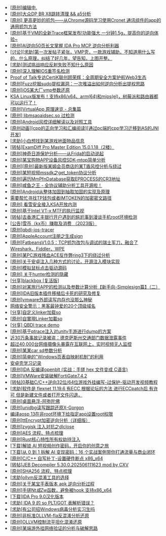 + [[原创]编辑中.](https://bbs.kanxue.com/thread-287213.htm)
+ [[原创]大众DP BR X8跳转清理 && a5分析](https://bbs.kanxue.com/thread-285143.htm)
+ [[原创] 更高更妙的抓包——从Chrome源码学习使用Cronet 通讯组件的app的通用抓包方法](https://bbs.kanxue.com/thread-277996.htm)
+ [[原创]基于VM的全新Trace框架发布!功能强大,一分钟1.5g，提高你的逆向体验~](https://bbs.kanxue.com/thread-285471.htm)
+ [[原创]AI逆向50页长文掌握 IDA Pro MCP 逆向分析利器](https://bbs.kanxue.com/thread-286813.htm)
+ [[讨论][求助]第一次发帖子紧张，VMP壳，一款游戏辅助，不知道用什么写的，什么原理，纠结了好几年，望告知，上图开整。](https://bbs.kanxue.com/thread-279129.htm)
+ [[求助]测试挑战响应反射失败不知什么原因](https://bbs.kanxue.com/thread-287212.htm)
+ [[原创]深入理解IOS重签名检测](https://bbs.kanxue.com/thread-287185.htm)
+ [Proof of Talk专访CertiK联创顾荣辉：全周期安全方案护航Web3生态](https://bbs.kanxue.com/thread-287211.htm)
+ [[原创]Fuzz挖掘sudo提权漏洞：一次堆溢出如何逆向分析出提权思路](https://bbs.kanxue.com/thread-286757.htm)
+ [[原创]iOS某大厂vmp参数还原](https://bbs.kanxue.com/thread-287163.htm)
+ [KSA Linux版发布！支持x86/x64、arm(64)和mips(el)，树莓派和路由器都可以运行了！](https://bbs.kanxue.com/thread-252417.htm)
+ [[原创]VirtualApp 原理速览 - 总集篇](https://bbs.kanxue.com/thread-286728.htm)
+ [[原创] libmsaoaidsec.so 过检测](https://bbs.kanxue.com/thread-287058.htm)
+ [[原创]Android风控详细解读以及对照工具](https://bbs.kanxue.com/thread-286120.htm)
+ [[原创动画][cpp的正向学习和汇编阅读][通过pc端的cpp学习迁移到AS的JNI开发]](https://bbs.kanxue.com/thread-287213.htm)
+ [[求助]小白想找到某游戏地面物品信息](https://bbs.kanxue.com/thread-286974.htm)
+ [[转帖]ExamDiff Pro Master Edition 15.0.1.18（2楼）](https://bbs.kanxue.com/thread-282980.htm)
+ [[原创]神奇日游保护分析——从Frida的启动说起](https://bbs.kanxue.com/thread-287182.htm)
+ [[原创]某宝购物APP设备风控SDK-mtop简单分析](https://bbs.kanxue.com/thread-284241.htm)
+ [[原创][原创]最新版某姆会员商店的某T盾风控分析与绕过](https://bbs.kanxue.com/thread-286243.htm)
+ [[原创]某短视频mssdk之get_token协议分析](https://bbs.kanxue.com/thread-287008.htm)
+ [[原创]遍历MmPfnDatabase获取EPROCESS的CR3地址](https://bbs.kanxue.com/thread-286598.htm)
+ [[原创]咸鱼之王 - 全协议辅助分析工具开源啦！](https://bbs.kanxue.com/thread-286907.htm)
+ [[原创]Android从整体加固到抽取加固的实现及原理](https://bbs.kanxue.com/thread-286929.htm)
+ [需要帮忙寻找TP钱包或者IMTOKEN的加密密文路径](https://bbs.kanxue.com/thread-287215.htm)
+ [[原创] 看雪安全接入KSA开放内测](https://bbs.kanxue.com/thread-251837.htm)
+ [[原创]基于Intel VT-x MTF的执行监视](https://bbs.kanxue.com/thread-287146.htm)
+ [[转帖]去香港汇丰银行开户遇到的尴尬事到漫谈手机root环境检测](https://bbs.kanxue.com/thread-285754.htm)
+ [[公告]雪币（kx币）赚取及消费 （2023版）](https://bbs.kanxue.com/thread-247709.htm)
+ [[原创]qbdi-ios-tracer](https://bbs.kanxue.com/thread-287137.htm)
+ [[原创]AppleAccount注册之生成sign](https://bbs.kanxue.com/thread-285959.htm)
+ [[原创]FatbeansV1.0.5：TCP抓包改包与调试的瑞士军刀，融合了Wireshark、Fiddler、WPE](https://bbs.kanxue.com/thread-284571.htm)
+ [[原创]某PC游戏残血ACE反作弊ring3下的绕过分析](https://bbs.kanxue.com/thread-284667.htm)
+ [[原创]关于安卓注入几种方式的讨论，开源注入模块实现](https://bbs.kanxue.com/thread-283790.htm)
+ [[原创]模拟鼠标点击驱动源码](https://bbs.kanxue.com/thread-286960.htm)
+ [[原创] 关于hunter检测的隐藏](https://bbs.kanxue.com/thread-286674.htm)
+ [[分享]blackbox [复活版]](https://bbs.kanxue.com/thread-286308.htm)
+ [[原创]对某旅行APP的检测以及参数计算分析【新手向-Simplesign篇】（二）](https://bbs.kanxue.com/thread-280501.htm)
+ [[原创]IDA旧版本插件移植后卡死的研究及修复](https://bbs.kanxue.com/thread-287110.htm)
+ [[原创]vmware外部读写内存也没那么神秘](https://bbs.kanxue.com/thread-284956.htm)
+ [网络安全警示：黑客最钟爱的20个顶级域名](https://bbs.kanxue.com/thread-287218.htm)
+ [[分享]自定义linker加载so](https://bbs.kanxue.com/thread-287217.htm)
+ [[原创]自實現Linker加載so](https://bbs.kanxue.com/thread-282316.htm)
+ [[分享] QBDI trace demo](https://bbs.kanxue.com/thread-285857.htm)
+ [[原创]基于ptrace注入对unity手游进行dump的方案](https://bbs.kanxue.com/thread-286222.htm)
+ [近30万条事故记录被盗：德克萨斯州交通部门数据泄露事件](https://bbs.kanxue.com/thread-287222.htm)
+ [超过40,000台网络摄像头暴露在互联网上，实时视频无人监控](https://bbs.kanxue.com/thread-287220.htm)
+ [[原创]某某car sd参数分析](https://bbs.kanxue.com/thread-286646.htm)
+ [[原创]简单的"Windows页表自映射机制"的利用](https://bbs.kanxue.com/thread-285332.htm)
+ [安卓壳学习记录](https://bbs.kanxue.com/thread-285870.htm)
+ [[原创]IDA 反编译openblt (实战：手搓 hex 文件变成 C语言)](https://bbs.kanxue.com/thread-285731.htm)
+ [[原创]VMWare安装破解FortiGate7.4.2](https://bbs.kanxue.com/thread-284794.htm)
+ [[转帖]0基础C/C++逆向32位/64位游戏外挂编写-过保护-驱动开发视频教程](https://bbs.kanxue.com/thread-286955.htm)
+ [[求助]软件是 flexnet 11.19.6 有ECC 根据论坛的方法 进行ECCpatch后 有许可 但是新建文件或者打开文件闪退，](https://bbs.kanxue.com/thread-284416.htm)
+ [[原创]桌面悬浮-阿弥陀佛](https://bbs.kanxue.com/thread-287083.htm)
+ [[原创]unidbg读写跟踪还原X-Gorgon](https://bbs.kanxue.com/thread-285586.htm)
+ [编译aosp 13在非root环境下给指定app设置root权限](https://bbs.kanxue.com/thread-284333.htm)
+ [[原创]ttEncrypt加密逆向分析（详细版）](https://bbs.kanxue.com/thread-286273.htm)
+ [[原创]zygisk 注入对抗之dlclose](https://bbs.kanxue.com/thread-286801.htm)
+ [[原创]AES 流程、特点梳理](https://bbs.kanxue.com/thread-287223.htm)
+ [[原创]Rust核心特性所有权劫持注入](https://bbs.kanxue.com/thread-286495.htm)
+ [[下载]解锁 AI 短视频创作密码，开启你的创意之旅](https://bbs.kanxue.com/thread-287225.htm)
+ [[下载]从 0 到 1 拆解 AI 变现密码：16 个实战案例带你打通流量与商业闭环](https://bbs.kanxue.com/thread-287224.htm)
+ [[原创]C/C++ 自写补丁-设置硬件断点 x86_x64](https://bbs.kanxue.com/thread-283839.htm)
+ [[转帖]JEB Decompiler 5.30.0.202506111623 mod by CXV](https://bbs.kanxue.com/thread-287228.htm)
+ [[原创]SHA256 流程、特点梳理](https://bbs.kanxue.com/thread-287226.htm)
+ [[求助]ollvm反混淆工具的选择](https://bbs.kanxue.com/thread-280288.htm)
+ [[原创]关于某宝手表版本 apk 逆向分析过程](https://bbs.kanxue.com/thread-287025.htm)
+ [[原创]手搓Nt*或Zw*函数，避免被hook 支持x86_x64](https://bbs.kanxue.com/thread-284264.htm)
+ [[下载]IDA Pro 9.0汉化版本](https://bbs.kanxue.com/thread-286332.htm)
+ [[求助] IDA 9 的 so PLT/GOT 表解析错误？](https://bbs.kanxue.com/thread-286137.htm)
+ [[求助]有公司招Windows病毒分析实习生吗](https://bbs.kanxue.com/thread-286808.htm)
+ [[原创]非标准OLLVM-fla反混淆分析还原](https://bbs.kanxue.com/thread-286549.htm)
+ [[原创]OLLVM控制流平坦化混淆还原](https://bbs.kanxue.com/thread-286151.htm)
+ [[原创]某端游外挂网络验证的分析与破解思路](https://bbs.kanxue.com/thread-286748.htm)
